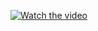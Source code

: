 [![Watch the video](https://img.youtube.com/vi/Qd9pAQMy3Hg/hqdefault.jpg)](https://www.youtube.com/watch?v=Qd9pAQMy3Hg)
